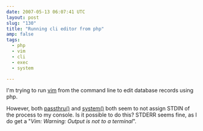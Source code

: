 ```yaml
---
date: 2007-05-13 06:07:41 UTC
layout: post
slug: "130"
title: "Running cli editor from php"
amp: false
tags:
  - php
  - vim
  - cli
  - exec
  - system

---
```

<p>I'm trying to run <a href="http://en.wikipedia.org/wiki/Vim_(text_editor)">vim</a> from the command line to edit database records using php.</p>

<p>However, both <a href="http://ca.php.net/manual/en/function.passthru.php">passthru()</a> and <a href="http://ca.php.net/manual/en/function.system.php">system()</a> both seem to not assign STDIN of the process to my console. Is it possible to do this? STDERR seems fine, as I do get a "<i>Vim: Warning: Output is not to a terminal</i>".

</p>
